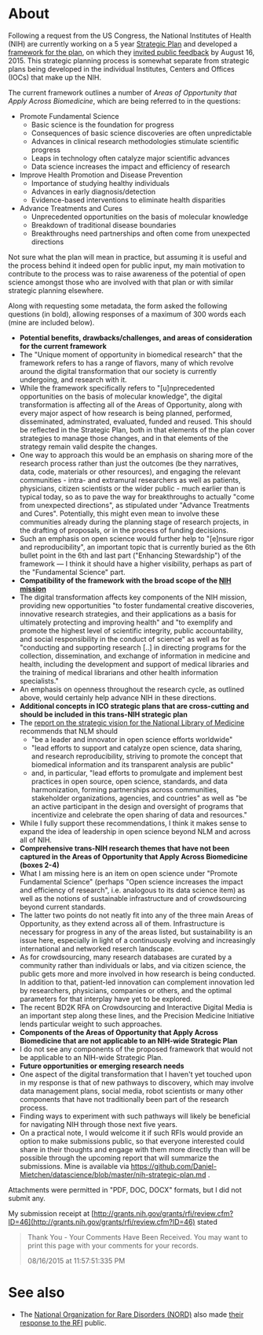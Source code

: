 # About
Following a request from the US Congress, the National Institutes of Health (NIH) are currently working on a 5 year [Strategic Plan](http://www.nih.gov/about/strategic-plan/) and developed a [framework for the plan](http://www.nih.gov/about/strategic-plan/strategic-plan-2015.pdf), on which they [invited public feedback](http://grants.nih.gov/grants/guide/notice-files/NOT-OD-15-118.html) by August 16, 2015. This strategic planning process is somewhat separate from strategic plans being developed in the individual Institutes, Centers and Offices (IOCs) that make up the NIH. 

The current framework outlines a number of *Areas of Opportunity that Apply Across Biomedicine*, which are being referred to in the questions:
 - Promote Fundamental Science
   - Basic science is the foundation for progress
   - Consequences of basic science discoveries are often unpredictable
   - Advances in clinical research methodologies stimulate scientific progress
   - Leaps in technology often catalyze major scientific advances
   - Data science increases the impact and efficiency of research
 - Improve Health Promotion and Disease Prevention
   - Importance of studying healthy individuals
   - Advances in early diagnosis/detection
   - Evidence-based interventions to eliminate health disparities
 - Advance Treatments and Cures
   - Unprecedented opportunities on the basis of molecular knowledge
   - Breakdown of traditional disease boundaries
   - Breakthroughs need partnerships and often come from unexpected directions

Not sure what the plan will mean in practice, but assuming it is useful and the process behind it indeed open for public input, my main motivation to contribute to the process was to raise awareness of the potential of open science amongst those who are involved with that plan or with similar strategic planning elsewhere. 

Along with requesting some metadata, the form asked the following questions (in bold), allowing responses of a maximum of 300 words each (mine are included below).

 -  **Potential benefits, drawbacks/challenges, and areas of consideration for the current framework** 
  -  The "Unique moment of opportunity in biomedical research" that the framework refers to has a range of flavors, many of which revolve around the digital transformation that our society is currently undergoing, and research with it. 
  -  While the framework specifically refers to "[u]nprecedented opportunities on the basis of molecular knowledge", the digital transformation is affecting all of the Areas of Opportunity, along with every major aspect of how research is being planned, performed, disseminated, adminstrated, evaluated, funded and reused. This should be reflected in the Strategic Plan, both in that elements of the plan cover strategies to manage those changes, and in that elements of the strategy remain valid despite the changes.
  -  One way to approach this would be an emphasis on sharing more of the research process rather than just the outcomes (be they narratives, data, code, materials or other resources), and engaging the relevant communities - intra- and extramural researchers as well as patients, physicians, citizen scientists or the wider public - much earlier than is typical today, so as to pave the way for breakthroughs to actually "come from unexpected directions", as stipulated under "Advance Treatments and Cures". Potentially, this might even mean to involve these communities already during the planning stage of research projects, in the drafting of proposals, or in the process of funding decisions.
  -  Such an emphasis on open science would further help to "[e]nsure rigor and reproducibility", an important topic that is currently buried as the 6th bullet point in the 6th and last part ("Enhancing Stewardship") of the framework &mdash; I think it should have a higher visibility, perhaps as part of the "Fundamental Science" part.
 -  **Compatibility of the framework with the broad scope of the [NIH mission](http://www.nih.gov/about/mission.htm)**
  -  The digital transformation affects key components of the NIH mission, providing new opportunities "to foster fundamental creative discoveries, innovative research strategies, and their applications as a basis for ultimately protecting and improving health" and "to exemplify and promote the highest level of scientific integrity, public accountability, and social responsibility in the conduct of science" as well as for "conducting and supporting research  [..] in directing programs for the collection, dissemination, and exchange of information in medicine and health, including the development and support of medical libraries and the training of medical librarians and other health information specialists."
  -  An emphasis on openness throughout the research cycle, as outlined above, would certainly help advance NIH in these directions.
 -  **Additional concepts in ICO strategic plans that are cross-cutting and should be included in this trans-NIH strategic plan**
   - The [report on the strategic vision for the National Library of Medicine](http://acd.od.nih.gov/reports/Report-NLM-06112015-ACD.pdf) recommends that NLM should
       - "be a leader and innovator in open science efforts worldwide"
       - "lead efforts to support and catalyze open science, data sharing, and research reproducibility, striving to promote the concept that biomedical information and its transparent analysis are public"
       - and, in particular, "lead efforts to promulgate and implement best practices in open source, open science, standards, and data harmonization, forming partnerships across communities, stakeholder organizations, agencies, and countries" as well as "be an active participant in the design and oversight of programs that incentivize and celebrate the open sharing of data and resources."
   - While I fully support these recommendations, I think it makes sense to expand the idea of leadership in open science beyond NLM and across all of NIH.
 -  **Comprehensive trans-NIH research themes that have not been captured in the Areas of Opportunity that Apply Across Biomedicine (boxes 2-4)**
  - What I am missing here is an item on open science under "Promote Fundamental Science" (perhaps "Open science increases the impact and efficiency of research", i.e. analogous to its data science item) as well as the notions of sustainable infrastructure and of crowdsourcing beyond current standards. 
  - The latter two points do not neatly fit into any of the three main Areas of Opportunity, as they extend across all of them. Infrastructure is necessary for progress in any of the areas listed, but sustainability is an issue here, especially in light of a continuously evolving and increasingly international and networked reserch landscape.
  - As for crowdsourcing, many research databases are curated by a community rather than individuals or labs, and via citizen science, the public gets more and more involved in how research is being conducted. In addition to that, patient-led innovation can complement innovation led by researchers, physicians, companies or others, and the optimal parameters for that interplay have yet to be explored. 
  - The recent BD2K RFA on Crowdsourcing and Interactive Digital Media is an important step along these lines, and the Precision Medicine Initiative lends particular weight to such approaches.
 -  **Components of the Areas of Opportunity that Apply Across Biomedicine that are not applicable to an NIH-wide Strategic Plan**
  - I do not see any components of the proposed framework that would not be applicable to an NIH-wide Strategic Plan. 
 -  **Future opportunities or emerging research needs**
  - One aspect of the digital transformation that I haven't yet touched upon in my response is that of new pathways to discovery, which may involve data management plans, social media, robot scientists or many other components that have not traditionally been part of the research process. 
  - Finding ways to experiment with such pathways will likely be beneficial for navigating NIH through those next five years.
  - On a practical note, I would welcome it if such RFIs would provide an option to make submissions public, so that everyone interested could share in their thoughts and engage with them more directly than will be possible through the upcoming report that will summarize the submissions. Mine is available via https://github.com/Daniel-Mietchen/datascience/blob/master/nih-strategic-plan.md .


Attachments were permitted in "PDF, DOC, DOCX" formats, but I did not submit any.

My submission receipt at [http://grants.nih.gov/grants/rfi/review.cfm?ID=46](http://grants.nih.gov/grants/rfi/review.cfm?ID=46) stated 
>  Thank You - Your Comments Have Been Received. You may want to print this page with your comments for your records.
> 
> 08/16/2015 at 11:57:51:335 PM

# See also
* The [National Organization for Rare Disorders (NORD)](http://rarediseases.org/) also made [their response to the RFI](http://rarediseases.org/assets/files/policy-statements/2015-08-14.NORD-Comments-on-Request-for-Information-%28RFI%29-Inviting-Comments-and-Suggestions-on-a-Framework-for-the-NIH-wide-Strategic-Plan.pdf) public.
